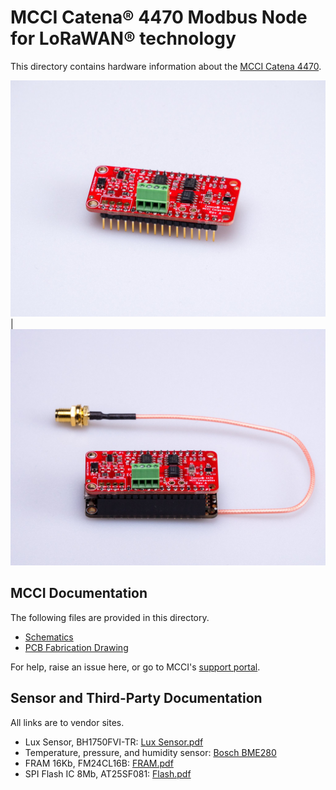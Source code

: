 # MCCI Catena® 4470 Modbus Node for LoRaWAN® technology

This directory contains hardware information about the [MCCI Catena 4470](https://store.mcci.com/collections/lorawan-iot-and-the-things-network/products/mcci-catena-4470-modbus-node-for-lorawan-technology).


![Picture of Catena 4470](/assets/Catena-4470-Wing.jpg) | ![Catena 4470 Assembled](/assets/Catena-4470-Assembled.jpg)
 
## MCCI Documentation

The following files are provided in this directory.

- [Schematics](./234001076b_(Catena-4470-MCCI-LW-Feather-Sensor-RS485-Shield-Schematic).pdf)
- [PCB Fabrication Drawing](./234001079b_(Catena-4470-MCCI-LW-Feather-Sensor-RS485-Shield-PCB-Layout-Fabrication-Drawing).pdf)


For help, raise an issue here, or go to MCCI's [support portal](https://portal.mcci.com).

## Sensor and Third-Party Documentation

All links are to vendor sites.

- Lux Sensor, BH1750FVI-TR: [Lux Sensor.pdf](https://www.mouser.com/datasheet/2/348/bh1750fvi-e-186247.pdf)
- Temperature, pressure, and humidity sensor: [Bosch BME280](https://ae-bst.resource.bosch.com/media/_tech/media/datasheets/BST-BME280-DS002.pdf)
- FRAM 16Kb, FM24CL16B: [FRAM.pdf](https://www.cypress.com/file/136491/download)
- SPI Flash IC 8Mb, AT25SF081: [Flash.pdf](https://www.adestotech.com/wp-content/uploads/DS-AT25SF081_045.pdf)